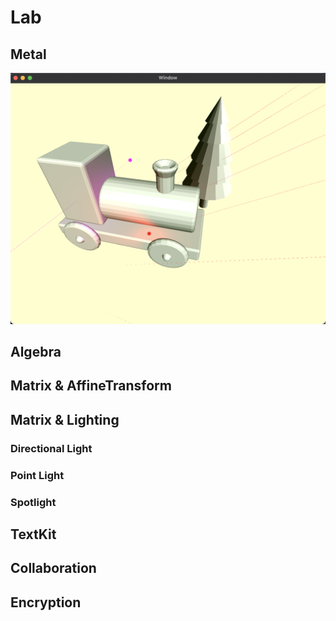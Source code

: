 # Lab

## Metal

![Lighting Fundamentals](./Images/Metal-Lighting-Fundamentals.png)



## Algebra



## Matrix & AffineTransform



## Matrix & Lighting

### Directional Light

### Point Light

### Spotlight

## TextKit



## Collaboration



## Encryption